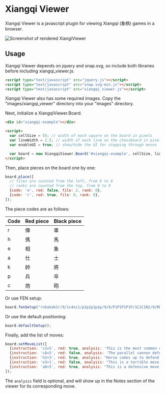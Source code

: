 Xiangqi Viewer
==============

Xiangqi Viewer is a javascript plugin for viewing Xiangqi (象棋) games in a
browser.

![Screenshot of rendered XiangiViewer](/screenshot.png)

## Usage

Xiangqi Viewer depends on jquery and snap.svg, so include both libraries before including xiangqi\_viewer.js.

```html
<script type="text/javascript" src="jquery.js"></script>
<script type="text/javascript" src="snap.svg-min.js"></script>
<script type="text/javascript" src="xiangqi_viewer.js"></script>
```

Xiangqi Viewer also has some required images. Copy the "images/xiangqi_viewer" directory into your "images" directory.

Next, initialize a XiangqiViewer.Board. 

```html
<div id="xiangqi-example"></div>

<script>
  var cellSize = 55; // width of each square on the board in pixels
  var lineWidth = 2.5; // width of each line on the chessboard in pixels
  var enableUI = true; // show/hide the UI for stepping through moves

  var board = new XiangqiViewer.Board('#xiangqi-example', cellSize, lineWidth, enableUI);
</script>
```

Then, place pieces on the board one by one:

```javascript
board.place([
  // files are counted from the left, from 0 to 8
  // ranks are counted from the top, from 0 to 9
  {code: 'e', red: false, file: 2, rank: 0},
  {code: 'r', red: true, file: 0, rank: 8},
]);
```

The piece codes are as follows:

| Code | Red piece | Black piece |
| ---- | --------- | ----------- |
| r | 俥 | 車 |
| h | 傌 | 馬 |
| e | 相 | 象 |
| a | 仕 | 士 |
| k | 帥 | 將 |
| p | 兵 | 卒 |
| c | 炮 | 砲 |

Or use FEN setup:

```javascript
board.fenSetup("rnbakab1r/9/1c4nc1/p1p1p1p1p/9/9/P1P1P1P1P/1C2C1N2/9/RNBAKAB1R b - - 0 2");
```

Or use the default positioning:

```javascript
board.defaultSetup();
```

Finally, add the list of moves:

```javascript
board.setMoveList([
  {instruction: 'c2=5', red: true, analysis: 'This is the most common opening.'},
  {instruction: 'c8=5', red: false, analysis: 'The parallel cannon defense.'},
  {instruction: 'h2+3', red: true, analysis: "Horse comes up to defend the center."},
  {instruction: 'e3+1', red: false, analysis: "This is a terrible move."},
  {instruction: 'a6+5', red: true, analysis: "This is a defensive move."}
]);
```

The `analysis` field is optional, and will show up in the Notes section of the viewer for its corresponding move.

